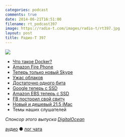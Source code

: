 ```yaml
---
categories: podcast
comments: true
date: 2014-06-21T16:51:00
filename: rt_podcast397
image: https://radio-t.com/images/radio-t/rt397.jpg
layout: post
title: Радио-Т 397
---
```


![](https://radio-t.com/images/radio-t/rt397.jpg)

* [Что такое Docker?](http://prsm.tc/nfOZLH)
* [Amazon Fire Phone](http://gigaom.com/2014/06/18/amazons-new-fire-phone-is-a-unique-4-7-inch-beast/)
* [Теперь только новый Skype](http://www.computerworld.com/s/article/9249275/Update_Skype_to_retire_recent_editions_for_Windows_Mac_upgrades_mandatory)
* [Ужас облаков](http://www.codespaces.com/)
* [Достаточно одного бита](http://www.cnbc.com/id/101769986)
* [Google теперь с SSD](http://venturebeat.com/2014/06/16/google-accelerates-storage-in-its-growing-public-cloud/)
* [Amazon EBS теперь с SSD](http://aws.amazon.com//blogs/aws/new-ssd-backed-elastic-block-storage)
* [FB построил свой свитч](http://gigaom.com/2014/06/18/facebook-has-built-its-own-switch-and-it-looks-a-lot-like-a-server/)
* [Новый и дешевый 21.5 iMac](http://www.apple.com/pr/library/2014/06/18Apple-Introduces-New-Entry-Level-21-5-inch-iMac.html)
* Темы наших слушателей

_Спонсор этого выпуска [DigitalOcean](https://www.digitalocean.com)_

[аудио](http://cdn.radio-t.com/rt_podcast397.mp3) ● [лог чата](http://chat.radio-t.com/logs/radio-t-397.html)
<audio src="http://cdn.radio-t.com/rt_podcast397.mp3" preload="none"></audio>
